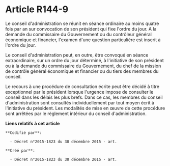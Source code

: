 # Article R144-9

Le conseil d'administration se réunit en séance ordinaire au moins quatre fois par an sur convocation de son président qui
fixe l'ordre du jour. A la demande du commissaire du Gouvernement ou du contrôleur général économique et financier, l'examen
d'une question particulière est inscrit à l'ordre du jour.

Le conseil d'administration peut, en outre, être convoqué en séance extraordinaire, sur un ordre du jour déterminé, à
l'initiative de son président ou à la demande du commissaire du Gouvernement, du chef de la mission de contrôle général
économique et financier ou du tiers des membres du conseil.

Le recours à une procédure de consultation écrite peut être décidé à titre exceptionnel par le président lorsque l'urgence
impose de consulter le conseil dans les délais les plus brefs. Dans ce cas, les membres du conseil d'administration sont
consultés individuellement par tout moyen écrit à l'initiative du président. Les modalités de mise en œuvre de cette
procédure sont arrêtées par le règlement intérieur du conseil d'administration.

**Liens relatifs à cet article**

	**Codifié par**:

	  - Décret n°2015-1823 du 30 décembre 2015 - art.

	**Créé par**:

	  - Décret n°2015-1823 du 30 décembre 2015 - art.
